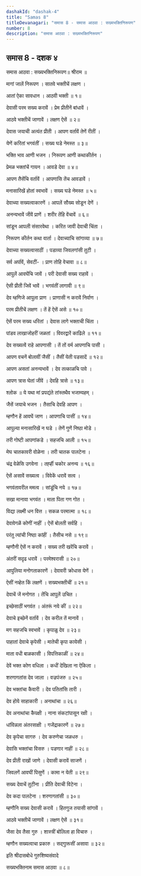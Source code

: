 ```yaml
---
dashakId: "dashak-4"
title: "Samas 8"
titleDevanagari: "समास 8 - समास आठवा : सख्यभक्तिनिरूपण"
number: 8
description: "समास आठवा : सख्यभक्तिनिरूपण"
---
```


## समास 8 - दशक ४

समास आठवा : सख्यभक्तिनिरूपण॥ श्रीराम ॥

मागां जालें निरूपण । सातवे भक्तीचें लक्षण ।

आतां ऐका सावधान । आठवी भक्ती ॥ १॥

देवासी परम सख्य करावें । प्रेम प्रीतीनें बांधावें ।

आठवे भक्तीचें जाणावें । लक्षण ऐसें ॥ २॥

देवास जयाची अत्यंत प्रीती । आपण वर्तावें तेणें रीतीं ।

येणें करितां भगवंतीं । सख्य घडे नेमस्त ॥ ३॥

भक्ति भाव आणी भजन । निरूपण आणी कथाकीर्तन ।

प्रेमळ भक्तांचें गायन । आवडे देवा ॥ ४॥

आपण तैसेंचि वर्तावें । आपणासि तेंच आवडावें ।

मनासारिखें होतां स्वभावें । सख्य घडे नेमस्त ॥ ५॥

देवाच्या सख्यत्वाकारणें । आपलें सौख्य सोडून देणें ।

अनन्यभावें जीवें प्राणें । शरीर तेंहि वेंचावें ॥ ६॥

सांडून आपली संसारवेथा । करित जावी देवाची चिंता ।

निरूपण कीर्तन कथा वार्ता । देवाच्याचि सांगाव्या ॥ ७॥

देवाच्या सख्यत्वासाठीं । पडाव्या जिवलगांसी तुटी ।

सर्व अर्पावें, सेवटीं- । प्राण तोहि वेचावा ॥ ८॥

आपुलें आवघेंचि जावें । परी देवासी सख्य राहावें ।

ऐसी प्रीती जिवें भावें । भगवंतीं लागावी ॥ ९॥

देव म्हणिजे आपुला प्राण । प्राणासी न करावें निर्वाण ।

परम प्रीतीचें लक्षण । तें हें ऐसें असे ॥ १०॥

ऐसें परम सख्य धरितां । देवास लागे भक्ताची चिंता ।

पांडव लाखाजोहरीं जळतां । विवरद्वारें काढिले ॥ ११॥

देव सख्यत्वें राहे आपणासी । तें तों वर्म आपणाचि पासी ।

आपण वचनें बोलावीं जैसीं । तैसीं येती पडसादें ॥ १२॥

आपण असतां अनन्यभावें । देव तत्काळचि पावे ।

आपण त्रास घेतां जीवें । देवहि त्रासे ॥ १३॥

श्लोक ॥ ये यथा मां प्रपद्यंते तांस्तथैव भजाम्यहम् ।

जैसें जयाचे भजन । तैसाचि देवहि आपण ।

म्हणौन हें आवघें जाण । आपणाचि पासीं ॥ १४॥

आपुल्या मनासारिखें न घडे । तेणें गुणें निष्ठा मोडे ।

तरी गोष्टी आपणांकडे । सहजचि आली ॥ १५॥

मेघ चातकावरी वोळेना । तरी चातक पालटेना ।

चंद्र वेळेसि उगवेना । तर्ह्ही चकोर अनन्य ॥ १६॥

ऐसें असावें सख्यत्व । विवेकें धरावें सत्व ।

भगवंतावरील ममत्व । सांडूंचि नये ॥ १७॥

सखा मानावा भगवंत । माता पिता गण गोत ।

विद्या लक्ष्मी धन वित्त । सकळ परमात्मा ॥ १८॥

देवावेगळें कोणीं नाहीं । ऐसें बोलती सर्वहि ।

परंतु त्यांची निष्ठा कांहीं । तैसीच नसे ॥ १९॥

म्हणौनी ऐसें न करावें । सख्य तरी खरेंचि करावें ।

अंतरीं सदृढ धरावें । परमेश्वरासी ॥ २०॥

आपुलिया मनोगताकारणें । देवावरी क्रोधास येणें ।

ऐसीं नव्हेत किं लक्षणें । सख्यभक्तीचीं ॥ २१॥

देवाचें जें मनोगत । तेंचि आपुलें उचित ।

इच्छेसाठीं भगवंत । अंतरूं नये कीं ॥ २२॥

देवाचे इच्छेनें वर्तावें । देव करील तें मानावें ।

मग सहजचि स्वभावें । कृपाळु देव ॥ २३॥

पाहातां देवाचे कृपेसी । मातेची कृपा कायेसी ।

माता वधी बाळकासी । विपत्तिकाळीं ॥ २४॥

देवें भक्त कोण वधिला । कधीं देखिला ना ऐकिला ।

शरणागतांस देव जाला । वज्रपंजरु ॥ २५॥

देव भक्तांचा कैवारी । देव पतितांसि तारी ।

देव होये साहाकारी । अनाथांचा ॥ २६॥

देव अनाथांचा कैपक्षी । नाना संकटांपासून रक्षी ।

धांविन्नला अंतरसाक्षी । गजेंद्राकारणें ॥ २७॥

देव कृपेचा सागरु । देव करुणेचा जळधरु ।

देवासि भक्तांचा विसरु । पडणार नाहीं ॥ २८॥

देव प्रीती राखों जाणे । देवासी करावें साजणें ।

जिवलगें आवघीं पिसुणें । कामा न येती ॥ २९॥

सख्य देवाचें तुटीना । प्रीति देवाची विटेना ।

देव कदा पालटेना । शरणागतांसी ॥ ३०॥

म्हणौनि सख्य देवासी करावें । हितगुज तयासी सांगावें ।

आठवे भक्तीचें जाणावें । लक्षण ऐसें ॥ ३१॥

जैसा देव तैसा गुरु । शास्त्रीं बोलिला हा विचारु ।

म्हणौन सख्यत्वाचा प्रकारु । सद्गुारूसीं असावा ॥ ३२॥

इति श्रीदासबोधे गुरुशिष्यसंवादे

सख्यभक्तिनाम समास आठवा ॥ ८॥